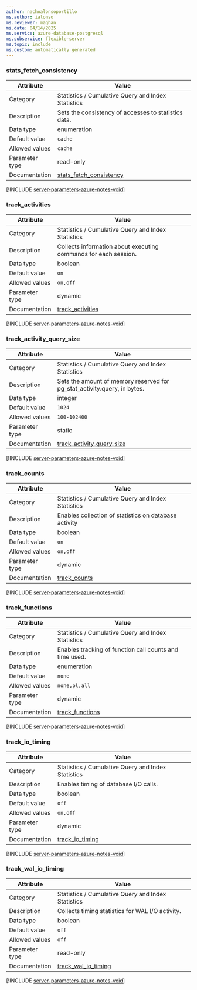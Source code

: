```yaml
---
author: nachoalonsoportillo
ms.author: ialonso
ms.reviewer: maghan
ms.date: 04/14/2025
ms.service: azure-database-postgresql
ms.subservice: flexible-server
ms.topic: include
ms.custom: automatically generated
---
```

### stats_fetch_consistency

| Attribute | Value |
| --- | --- |
| Category | Statistics / Cumulative Query and Index Statistics |
| Description | Sets the consistency of accesses to statistics data. |
| Data type | enumeration |
| Default value | `cache` |
| Allowed values | `cache` |
| Parameter type | read-only |
| Documentation | [stats_fetch_consistency](https://www.postgresql.org/docs/15/runtime-config-statistics.html#GUC-STATS-FETCH-CONSISTENCY) |


[!INCLUDE [server-parameters-azure-notes-void](./server-parameters-azure-notes-void.md)]



### track_activities

| Attribute | Value |
| --- | --- |
| Category | Statistics / Cumulative Query and Index Statistics |
| Description | Collects information about executing commands for each session. |
| Data type | boolean |
| Default value | `on` |
| Allowed values | `on,off` |
| Parameter type | dynamic |
| Documentation | [track_activities](https://www.postgresql.org/docs/15/runtime-config-statistics.html#GUC-TRACK-ACTIVITIES) |


[!INCLUDE [server-parameters-azure-notes-void](./server-parameters-azure-notes-void.md)]



### track_activity_query_size

| Attribute | Value |
| --- | --- |
| Category | Statistics / Cumulative Query and Index Statistics |
| Description | Sets the amount of memory reserved for pg_stat_activity.query, in bytes. |
| Data type | integer |
| Default value | `1024` |
| Allowed values | `100-102400` |
| Parameter type | static |
| Documentation | [track_activity_query_size](https://www.postgresql.org/docs/15/runtime-config-statistics.html#GUC-TRACK-ACTIVITY-QUERY-SIZE) |


[!INCLUDE [server-parameters-azure-notes-void](./server-parameters-azure-notes-void.md)]



### track_counts

| Attribute | Value |
| --- | --- |
| Category | Statistics / Cumulative Query and Index Statistics |
| Description | Enables collection of statistics on database activity |
| Data type | boolean |
| Default value | `on` |
| Allowed values | `on,off` |
| Parameter type | dynamic |
| Documentation | [track_counts](https://www.postgresql.org/docs/15/runtime-config-statistics.html#GUC-TRACK-COUNTS) |


[!INCLUDE [server-parameters-azure-notes-void](./server-parameters-azure-notes-void.md)]



### track_functions

| Attribute | Value |
| --- | --- |
| Category | Statistics / Cumulative Query and Index Statistics |
| Description | Enables tracking of function call counts and time used. |
| Data type | enumeration |
| Default value | `none` |
| Allowed values | `none,pl,all` |
| Parameter type | dynamic |
| Documentation | [track_functions](https://www.postgresql.org/docs/15/runtime-config-statistics.html#GUC-TRACK-FUNCTIONS) |


[!INCLUDE [server-parameters-azure-notes-void](./server-parameters-azure-notes-void.md)]



### track_io_timing

| Attribute | Value |
| --- | --- |
| Category | Statistics / Cumulative Query and Index Statistics |
| Description | Enables timing of database I/O calls. |
| Data type | boolean |
| Default value | `off` |
| Allowed values | `on,off` |
| Parameter type | dynamic |
| Documentation | [track_io_timing](https://www.postgresql.org/docs/15/runtime-config-statistics.html#GUC-TRACK-IO-TIMING) |


[!INCLUDE [server-parameters-azure-notes-void](./server-parameters-azure-notes-void.md)]



### track_wal_io_timing

| Attribute | Value |
| --- | --- |
| Category | Statistics / Cumulative Query and Index Statistics |
| Description | Collects timing statistics for WAL I/O activity. |
| Data type | boolean |
| Default value | `off` |
| Allowed values | `off` |
| Parameter type | read-only |
| Documentation | [track_wal_io_timing](https://www.postgresql.org/docs/15/runtime-config-statistics.html#GUC-TRACK-WAL-IO-TIMING) |


[!INCLUDE [server-parameters-azure-notes-void](./server-parameters-azure-notes-void.md)]



